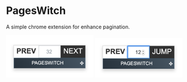 # PagesWitch
A simple chrome extension for enhance pagination.

<img src="screenshots/switcher-section.png" width="240px">
<img src="screenshots/switch-section-jump.png" width="240px">
